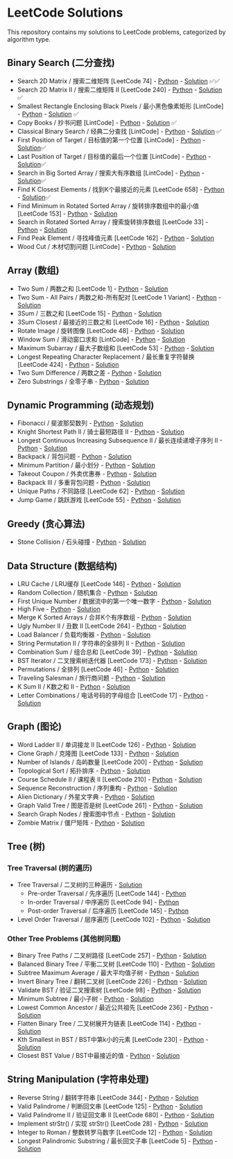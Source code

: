 # LeetCode Solutions

This repository contains my solutions to LeetCode problems, categorized by algorithm type.

## Binary Search (二分查找)
- Search 2D Matrix / 搜索二维矩阵 [LeetCode 74] - [Python](binary_search/search_2d_matrix/search_2d_matrix.py) - [Solution](binary_search/search_2d_matrix/search_2d_matrix.md) ✅✅
- Search 2D Matrix II / 搜索二维矩阵 II [LeetCode 240] - [Python](binary_search/search_2d_matrix_ii/search_2d_matrix_ii.py) - [Solution](binary_search/search_2d_matrix_ii/search_2d_matrix_ii.md) ✅
- Smallest Rectangle Enclosing Black Pixels / 最小黑色像素矩形 [LintCode] - [Python](binary_search/smallest_rectangle/smallest_rectangle.py) - [Solution](binary_search/smallest_rectangle/smallest_rectangle.md) ✅
- Copy Books / 抄书问题 [LintCode] - [Python](binary_search/copy_books/copy_books.py) - [Solution](binary_search/copy_books/copy_books.md) ✅
- Classical Binary Search / 经典二分查找 [LintCode] - [Python](binary_search/classical_binary_search/classical_binary_search.py) - [Solution](binary_search/classical_binary_search/classical_binary_search.md) ✅
- First Position of Target / 目标值的第一个位置 [LintCode] - [Python](binary_search/first_position/first_position.py) - [Solution](binary_search/first_position/first_position.md)✅
- Last Position of Target / 目标值的最后一个位置 [LintCode] - [Python](binary_search/last_position/last_position.py) - [Solution](binary_search/last_position/last_position.md)✅
- Search in Big Sorted Array / 搜索大有序数组 [LintCode] - [Python](binary_search/search_big_sorted_array/search_big_sorted_array.py) - [Solution](binary_search/search_big_sorted_array/search_big_sorted_array.md)✅
- Find K Closest Elements / 找到K个最接近的元素 [LeetCode 658] - [Python](binary_search/k_closest_elements/k_closest_elements.py) - [Solution](binary_search/k_closest_elements/k_closest_elements.md)✅
- Find Minimum in Rotated Sorted Array / 旋转排序数组中的最小值 [LeetCode 153] - [Python](binary_search/find_minimum_rotated/find_minimum_rotated.py) - [Solution](binary_search/find_minimum_rotated/find_minimum_rotated.md)
- Search in Rotated Sorted Array / 搜索旋转排序数组 [LeetCode 33] - [Python](binary_search/search_rotated/search_rotated.py) - [Solution](binary_search/search_rotated/search_rotated.md)
- Find Peak Element / 寻找峰值元素 [LeetCode 162] - [Python](binary_search/find_peak_element/find_peak_element.py) - [Solution](binary_search/find_peak_element/find_peak_element.md)
- Wood Cut / 木材切割问题 [LintCode] - [Python](binary_search/wood_cut/wood_cut.py) - [Solution](binary_search/wood_cut/wood_cut.md)

## Array (数组)
- Two Sum / 两数之和 [LeetCode 1] - [Python](array/two_sum/two_sum.py) - [Solution](array/two_sum/two_sum.md)
- Two Sum - All Pairs / 两数之和-所有配对 [LeetCode 1 Variant] - [Python](array/two_sum_multiple_solutions/two_sum_multiple_solutions.py) - [Solution](array/two_sum_multiple_solutions/two_sum_multiple_solutions.md)
- 3Sum / 三数之和 [LeetCode 15] - [Python](array/three_sum/three_sum.py) - [Solution](array/three_sum/three_sum.md)
- 3Sum Closest / 最接近的三数之和 [LeetCode 16] - [Python](array/three_sum_closest/three_sum_closest.py) - [Solution](array/three_sum_closest/three_sum_closest.md)
- Rotate Image / 旋转图像 [LeetCode 48] - [Python](array/rotate_image/rotate_image.py) - [Solution](array/rotate_image/rotate_image.md)
- Window Sum / 滑动窗口求和 [LintCode] - [Python](array/window_sum/window_sum.py) - [Solution](array/window_sum/window_sum.md)
- Maximum Subarray / 最大子数组和 [LeetCode 53] - [Python](array/maximum_subarray/maximum_subarray.py) - [Solution](array/maximum_subarray/maximum_subarray.md)
- Longest Repeating Character Replacement / 最长重复字符替换 [LeetCode 424] - [Python](array/longest_repeating_character/longest_repeating_character.py) - [Solution](array/longest_repeating_character/longest_repeating_character.md)
- Two Sum Difference / 两数之差 - [Python](array/two_sum_difference/two_sum_difference.py) - [Solution](array/two_sum_difference/two_sum_difference.md)
- Zero Substrings / 全零子串 - [Python](string_processing/zero_substrings/zero_substrings.py) - [Solution](string_processing/zero_substrings/zero_substrings.md)

## Dynamic Programming (动态规划)
- Fibonacci / 斐波那契数列 - [Python](math/fibonacci/fibonacci.py) - [Solution](math/fibonacci/fibonacci.md)
- Knight Shortest Path II / 骑士最短路径 II - [Python](dynamic_programming/knight_shortest_path_ii/knight_shortest_path_ii.py) - [Solution](dynamic_programming/knight_shortest_path_ii/knight_shortest_path_ii.md)
- Longest Continuous Increasing Subsequence II / 最长连续递增子序列 II - [Python](dynamic_programming/longest_continuous_increasing_subsequence_ii/longest_continuous_increasing_subsequence_ii.py) - [Solution](dynamic_programming/longest_continuous_increasing_subsequence_ii/longest_continuous_increasing_subsequence_ii.md)
- Backpack / 背包问题 - [Python](dynamic_programming/backpack/backpack.py) - [Solution](dynamic_programming/backpack/backpack.md)
- Minimum Partition / 最小划分 - [Python](dynamic_programming/minimum_partition/minimum_partition.py) - [Solution](dynamic_programming/minimum_partition/minimum_partition.md)
- Takeout Coupon / 外卖优惠券 - [Python](dynamic_programming/takeout_coupon/takeout_coupon.py) - [Solution](dynamic_programming/takeout_coupon/takeout_coupon.md)
- Backpack III / 多重背包问题 - [Python](dynamic_programming/backpack_iii/backpack_iii.py) - [Solution](dynamic_programming/backpack_iii/backpack_iii.md)
- Unique Paths / 不同路径 [LeetCode 62] - [Python](dynamic_programming/unique_paths/unique_paths.py) - [Solution](dynamic_programming/unique_paths/unique_paths.md)
- Jump Game / 跳跃游戏 [LeetCode 55] - [Python](dynamic_programming/jump_game/jump_game.py) - [Solution](dynamic_programming/jump_game/jump_game.md)

## Greedy (贪心算法)
- Stone Collision / 石头碰撞 - [Python](greedy/stone_collision/stone_collision.py) - [Solution](greedy/stone_collision/stone_collision.md)

## Data Structure (数据结构)
- LRU Cache / LRU缓存 [LeetCode 146] - [Python](data_structure/lru_cache/lru_cache.py) - [Solution](data_structure/lru_cache/lru_cache.md)
- Random Collection / 随机集合 - [Python](data_structure/random_collection/random_collection.py) - [Solution](data_structure/random_collection/random_collection.md)
- First Unique Number / 数据流中的第一个唯一数字 - [Python](data_structure/first_unique_number/first_unique_number.py) - [Solution](data_structure/first_unique_number/first_unique_number.md)
- High Five - [Python](data_structure/high_five/high_five.py) - [Solution](data_structure/high_five/high_five.md)
- Merge K Sorted Arrays / 合并K个有序数组 - [Python](data_structure/merge_k_sorted_arrays/merge_k_sorted_arrays.py) - [Solution](data_structure/merge_k_sorted_arrays/merge_k_sorted_arrays.md)
- Ugly Number II / 丑数 II [LeetCode 264] - [Python](data_structure/ugly_number_ii/ugly_number_ii.py) - [Solution](data_structure/ugly_number_ii/ugly_number_ii.md)
- Load Balancer / 负载均衡器 - [Python](data_structure/load_balancer/load_balancer.py) - [Solution](data_structure/load_balancer/load_balancer.md)
- String Permutation II / 字符串的全排列 II - [Python](data_structure/string_permutation_ii/string_permutation_ii.py) - [Solution](data_structure/string_permutation_ii/string_permutation_ii.md)
- Combination Sum / 组合总和 [LeetCode 39] - [Python](data_structure/combination_sum/combination_sum.py) - [Solution](data_structure/combination_sum/combination_sum.md)
- BST Iterator / 二叉搜索树迭代器 [LeetCode 173] - [Python](data_structure/bst_iterator/bst_iterator.py) - [Solution](data_structure/bst_iterator/bst_iterator.md)
- Permutations / 全排列 [LeetCode 46] - [Python](data_structure/permutations/permutations.py) - [Solution](data_structure/permutations/permutations.md)
- Traveling Salesman / 旅行商问题 - [Python](data_structure/traveling_salesman/traveling_salesman.py) - [Solution](data_structure/traveling_salesman/traveling_salesman.md)
- K Sum II / K数之和 II - [Python](data_structure/k_sum_ii/k_sum_ii.py) - [Solution](data_structure/k_sum_ii/k_sum_ii.md)
- Letter Combinations / 电话号码的字母组合 [LeetCode 17] - [Python](data_structure/letter_combinations/letter_combinations.py) - [Solution](data_structure/letter_combinations/letter_combinations.md)

## Graph (图论)
- Word Ladder II / 单词接龙 II [LeetCode 126] - [Python](graph_search/word_ladder_ii/word_ladder_ii.py) - [Solution](graph_search/word_ladder_ii/word_ladder_ii.md)
- Clone Graph / 克隆图 [LeetCode 133] - [Python](graph/clone_graph/clone_graph.py) - [Solution](graph/clone_graph/clone_graph.md)
- Number of Islands / 岛屿数量 [LeetCode 200] - [Python](graph/number_of_islands/number_of_islands.py) - [Solution](graph/number_of_islands/number_of_islands.md)
- Topological Sort / 拓扑排序 - [Python](graph/topological_sort/topological_sort.py) - [Solution](graph/topological_sort/topological_sort.md)
- Course Schedule II / 课程表 II [LeetCode 210] - [Python](graph/course_schedule_ii/course_schedule_ii.py) - [Solution](graph/course_schedule_ii/course_schedule_ii.md)
- Sequence Reconstruction / 序列重构 - [Python](graph/sequence_reconstruction/sequence_reconstruction.py) - [Solution](graph/sequence_reconstruction/sequence_reconstruction.md)
- Alien Dictionary / 外星文字典 - [Python](graph/alien_dictionary/alien_dictionary.py) - [Solution](graph/alien_dictionary/alien_dictionary.md)
- Graph Valid Tree / 图是否是树 [LeetCode 261] - [Python](graph/graph_valid_tree/graph_valid_tree.py) - [Solution](graph/graph_valid_tree/graph_valid_tree.md)
- Search Graph Nodes / 搜索图中节点 - [Python](graph/search_graph_nodes/search_graph_nodes.py) - [Solution](graph/search_graph_nodes/search_graph_nodes.md)
- Zombie Matrix / 僵尸矩阵 - [Python](graph/zombie_matrix/zombie_matrix.py) - [Solution](graph/zombie_matrix/zombie_matrix.md)

## Tree (树)
### Tree Traversal (树的遍历)
- Tree Traversal / 二叉树的三种遍历 - [Solution](tree/tree_traversal/tree_traversal.md)
  - Pre-order Traversal / 先序遍历 [LeetCode 144] - [Python](tree/tree_traversal/preorder_traversal.py)
  - In-order Traversal / 中序遍历 [LeetCode 94] - [Python](tree/tree_traversal/inorder_traversal.py)
  - Post-order Traversal / 后序遍历 [LeetCode 145] - [Python](tree/tree_traversal/postorder_traversal.py)
- Level Order Traversal / 层序遍历 [LeetCode 102] - [Python](tree/level_order_traversal/level_order_traversal.py) - [Solution](tree/level_order_traversal/level_order_traversal.md)

### Other Tree Problems (其他树问题)
- Binary Tree Paths / 二叉树路径 [LeetCode 257] - [Python](tree/binary_tree_paths/binary_tree_paths.py) - [Solution](tree/binary_tree_paths/binary_tree_paths.md)
- Balanced Binary Tree / 平衡二叉树 [LeetCode 110] - [Python](tree/balanced_binary_tree/balanced_binary_tree.py) - [Solution](tree/balanced_binary_tree/balanced_binary_tree.md)
- Subtree Maximum Average / 最大平均值子树 - [Python](tree/subtree_maximum_average/subtree_maximum_average.py) - [Solution](tree/subtree_maximum_average/subtree_maximum_average.md)
- Invert Binary Tree / 翻转二叉树 [LeetCode 226] - [Python](tree/invert_binary_tree/invert_binary_tree.py) - [Solution](tree/invert_binary_tree/invert_binary_tree.md)
- Validate BST / 验证二叉搜索树 [LeetCode 98] - [Python](tree/validate_bst/validate_bst.py) - [Solution](tree/validate_bst/validate_bst.md)
- Minimum Subtree / 最小子树 - [Python](tree/minimum_subtree/minimum_subtree.py) - [Solution](tree/minimum_subtree/minimum_subtree.md)
- Lowest Common Ancestor / 最近公共祖先 [LeetCode 236] - [Python](tree/lowest_common_ancestor/lowest_common_ancestor.py) - [Solution](tree/lowest_common_ancestor/lowest_common_ancestor.md)
- Flatten Binary Tree / 二叉树展开为链表 [LeetCode 114] - [Python](tree/flatten_binary_tree/flatten_binary_tree.py) - [Solution](tree/flatten_binary_tree/flatten_binary_tree.md)
- Kth Smallest in BST / BST中第k小的元素 [LeetCode 230] - [Python](tree/kth_smallest_bst/kth_smallest_bst.py) - [Solution](tree/kth_smallest_bst/kth_smallest_bst.md)
- Closest BST Value / BST中最接近的值 - [Python](tree/closest_bst_value/closest_bst_value.py) - [Solution](tree/closest_bst_value/closest_bst_value.md)

## String Manipulation (字符串处理)
- Reverse String / 翻转字符串 [LeetCode 344] - [Python](string_manipulation/reverse_string/reverse_string.py) - [Solution](string_manipulation/reverse_string/reverse_string.md)
- Valid Palindrome / 判断回文串 [LeetCode 125] - [Python](string_manipulation/palindrome/palindrome.py) - [Solution](string_manipulation/palindrome/palindrome.md)
- Valid Palindrome II / 验证回文串 II [LeetCode 680] - [Python](string_manipulation/palindrome_ii/palindrome_ii.py) - [Solution](string_manipulation/palindrome_ii/palindrome_ii.md)
- Implement strStr() / 实现 strStr() [LeetCode 28] - [Python](string_manipulation/str_str/str_str.py) - [Solution](string_manipulation/str_str/str_str.md)
- Integer to Roman / 整数转罗马数字 [LeetCode 12] - [Python](string_manipulation/int_to_roman/int_to_roman.py) - [Solution](string_manipulation/int_to_roman/int_to_roman.md)
- Longest Palindromic Substring / 最长回文子串 [LeetCode 5] - [Python](string_manipulation/longest_palindromic_substring/longest_palindromic_substring.py) - [Solution](string_manipulation/longest_palindromic_substring/longest_palindromic_substring.md) 